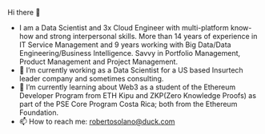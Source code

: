 Hi there 👋
- I am a Data Scientist and 3x Cloud Engineer with multi-platform know-how and strong interpersonal skills. More than 14 years of experience in IT Service Management and 9 years working with Big Data/Data Engineering/Business Intelligence. Savvy in Portfolio Management, Product Management and Project Management.
 - 🔭 I’m currently working as a Data Scientist for a US based Insurtech leader company and sometimes consulting.
 - 🌱 I’m currently learning about Web3 as a student of the Ethereum Developer Program from ETH Kipu and ZKP(Zero Knowledge Proofs) as part of the PSE Core Program Costa Rica; both from the Ethereum Foundation.
 - 📫 How to reach me: robertosolano@duck.com

<!--
**robertosolano/robertosolano** is a ✨ _special_ ✨ repository because its `README.md` (this file) appears on your GitHub profile.

Here are some ideas to get you started:

- 🔭 I’m currently working on ...
- 🌱 I’m currently learning ...
- 👯 I’m looking to collaborate on ...
- 🤔 I’m looking for help with ...
- 💬 Ask me about ...
- 📫 How to reach me: ...
- 😄 Pronouns: ...
- ⚡ Fun fact: ...
-->
